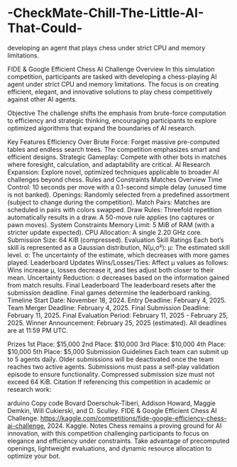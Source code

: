 # -CheckMate-Chill-The-Little-AI-That-Could-
developing an agent that plays chess under strict CPU and memory limitations.


FIDE & Google Efficient Chess AI Challenge
Overview
In this simulation competition, participants are tasked with developing a chess-playing AI agent under strict CPU and memory limitations. The focus is on creating efficient, elegant, and innovative solutions to play chess competitively against other AI agents.

Objective
The challenge shifts the emphasis from brute-force computation to efficiency and strategic thinking, encouraging participants to explore optimized algorithms that expand the boundaries of AI research.

Key Features
Efficiency Over Brute Force: Forget massive pre-computed tables and endless search trees. The competition emphasizes smart and efficient designs.
Strategic Gameplay: Compete with other bots in matches where foresight, calculation, and adaptability are critical.
AI Research Expansion: Explore novel, optimized techniques applicable to broader AI challenges beyond chess.
Rules and Constraints
Matches Overview
Time Control: 10 seconds per move with a 0.1-second simple delay (unused time is not banked).
Openings: Randomly selected from a predefined assortment (subject to change during the competition).
Match Pairs: Matches are scheduled in pairs with colors swapped.
Draw Rules:
Threefold repetition automatically results in a draw.
A 50-move rule applies (no captures or pawn moves).
System Constraints
Memory Limit: 5 MiB of RAM (with a stricter update expected).
CPU Allocation: A single 2.20 GHz core.
Submission Size: 64 KiB (compressed).
Evaluation
Skill Ratings
Each bot’s skill is represented as a Gaussian distribution, N(μ,σ²):
μ: The estimated skill level.
σ: The uncertainty of the estimate, which decreases with more games played.
Leaderboard Updates
Wins/Losses/Ties: Affect μ values as follows:
Wins increase μ, losses decrease it, and ties adjust both closer to their mean.
Uncertainty Reduction: σ decreases based on the information gained from match results.
Final Leaderboard
The leaderboard resets after the submission deadline.
Final games determine the leaderboard ranking.
Timeline
Start Date: November 18, 2024.
Entry Deadline: February 4, 2025.
Team Merger Deadline: February 4, 2025.
Final Submission Deadline: February 11, 2025.
Final Evaluation Period: February 11, 2025 - February 25, 2025.
Winner Announcement: February 25, 2025 (estimated).
All deadlines are at 11:59 PM UTC.

Prizes
1st Place: $15,000
2nd Place: $10,000
3rd Place: $10,000
4th Place: $10,000
5th Place: $5,000
Submission Guidelines
Each team can submit up to 5 agents daily.
Older submissions will be deactivated once the team reaches two active agents.
Submissions must pass a self-play validation episode to ensure functionality.
Compressed submission size must not exceed 64 KiB.
Citation
If referencing this competition in academic or research work:

arduino
Copy code
Bovard Doerschuk-Tiberi, Addison Howard, Maggie Demkin, Will Cukierski, and D. Sculley. FIDE & Google Efficient Chess AI Challenge. https://kaggle.com/competitions/fide-google-efficiency-chess-ai-challenge, 2024. Kaggle.
Notes
Chess remains a proving ground for AI innovation, with this competition challenging participants to focus on elegance and efficiency under constraints.
Take advantage of precomputed openings, lightweight evaluations, and dynamic resource allocation to optimize your bot.
